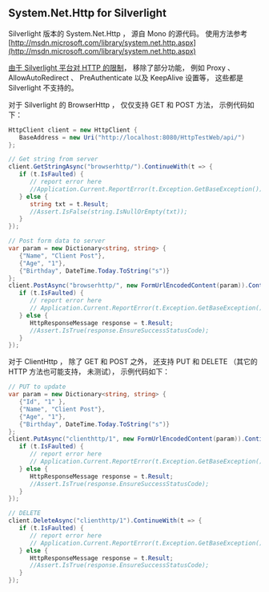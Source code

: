 ## System.Net.Http for Silverlight

Silverlight 版本的 System.Net.Http ， 源自 Mono 的源代码。 使用方法参考 [http://msdn.microsoft.com/library/system.net.http.aspx](http://msdn.microsoft.com/library/system.net.http.aspx)

[由于 Silverlight 平台对 HTTP 的限制](http://msdn.microsoft.com/library/cc838250(v=vs.95).aspx)， 移除了部分功能， 例如 Proxy 、 AllowAutoRedirect 、 PreAuthenticate 以及 KeepAlive 设置等， 这些都是 Silverlight 不支持的。

对于 Silverlight 的 BrowserHttp ， 仅仅支持 GET 和 POST 方法， 示例代码如下：

```c#
HttpClient client = new HttpClient {
   BaseAddress = new Uri("http://localhost:8080/HttpTestWeb/api/")
};

// Get string from server
client.GetStringAsync("browserhttp/").ContinueWith(t => {
   if (t.IsFaulted) {
      // report error here
      //Application.Current.ReportError(t.Exception.GetBaseException());
   } else {
      string txt = t.Result;
      //Assert.IsFalse(string.IsNullOrEmpty(txt));
   }
});

// Post form data to server
var param = new Dictionary<string, string> {
   {"Name", "Client Post"},
   {"Age", "1"},
   {"Birthday", DateTime.Today.ToString("s")}
};
client.PostAsync("browserhttp/", new FormUrlEncodedContent(param)).ContinueWith(t => {
   if (t.IsFaulted) {
      // report error here
      // Application.Current.ReportError(t.Exception.GetBaseException());
   } else {
      HttpResponseMessage response = t.Result;
      //Assert.IsTrue(response.EnsureSuccessStatusCode);
   }
});
```

对于 ClientHttp ， 除了 GET 和 POST 之外， 还支持 PUT 和 DELETE （其它的 HTTP 方法也可能支持， 未测试）， 示例代码如下：

```c#
// PUT to update
var param = new Dictionary<string, string> {
   {"Id", "1" },
   {"Name", "Client Post"},
   {"Age", "1"},
   {"Birthday", DateTime.Today.ToString("s")}
};
client.PutAsync("clienthttp/1", new FormUrlEncodedContent(param)).ContinueWith(t => {
   if (t.IsFaulted) {
      // report error here
      // Application.Current.ReportError(t.Exception.GetBaseException());
   } else {
      HttpResponseMessage response = t.Result;
      //Assert.IsTrue(response.EnsureSuccessStatusCode);
   }
});

// DELETE
client.DeleteAsync("clienthttp/1").ContinueWith(t => {
   if (t.IsFaulted) {
      // report error here
      // Application.Current.ReportError(t.Exception.GetBaseException());
   } else {
      HttpResponseMessage response = t.Result;
      //Assert.IsTrue(response.EnsureSuccessStatusCode);
   }
});
```